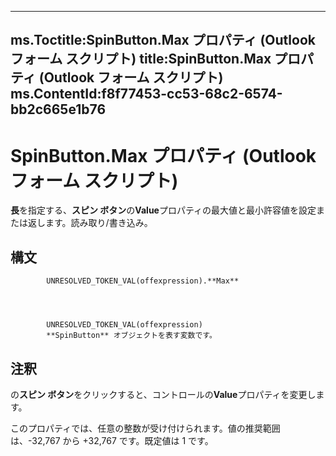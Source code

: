 

---
ms.Toctitle:SpinButton.Max プロパティ (Outlook フォーム スクリプト)
title:SpinButton.Max プロパティ (Outlook フォーム スクリプト)
ms.ContentId:f8f77453-cc53-68c2-6574-bb2c665e1b76
---
# SpinButton.Max プロパティ (Outlook フォーム スクリプト)




**長**を指定する、**スピン ボタン**の**Value**プロパティの最大値と最小許容値を設定または返します。読み取り/書き込み。

## 構文

            UNRESOLVED_TOKEN_VAL(offexpression).**Max**




            UNRESOLVED_TOKEN_VAL(offexpression)
            **SpinButton** オブジェクトを表す変数です。



## 注釈
の**スピン ボタン**をクリックすると、コントロールの**Value**プロパティを変更します。



このプロパティでは、任意の整数が受け付けられます。値の推奨範囲は、-32,767 から +32,767 です。既定値は 1 です。




